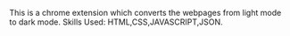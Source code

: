 This is a chrome extension which converts the webpages from light mode to dark mode.
Skills Used: HTML,CSS,JAVASCRIPT,JSON.

